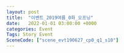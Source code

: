 ```yaml
---
layout: post
title:  "이벤트_2019여름_0화_오프닝"
date:   2022-01-01 03:00:00 +0000
categories: Event
Tags: Story Event
SceneCode: ["scene_evt190627_cp0_q1_s10"]
---
```

